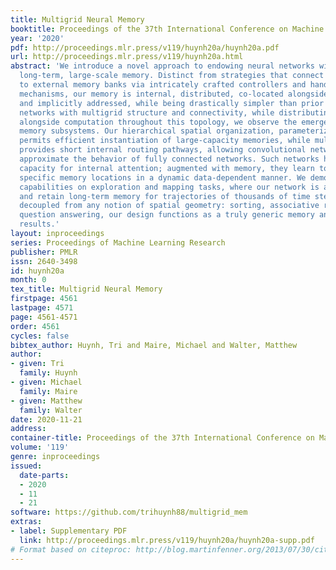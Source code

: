 ```yaml
---
title: Multigrid Neural Memory
booktitle: Proceedings of the 37th International Conference on Machine Learning
year: '2020'
pdf: http://proceedings.mlr.press/v119/huynh20a/huynh20a.pdf
url: http://proceedings.mlr.press/v119/huynh20a.html
abstract: 'We introduce a novel approach to endowing neural networks with emergent,
  long-term, large-scale memory. Distinct from strategies that connect neural networks
  to external memory banks via intricately crafted controllers and hand-designed attentional
  mechanisms, our memory is internal, distributed, co-located alongside computation,
  and implicitly addressed, while being drastically simpler than prior efforts. Architecting
  networks with multigrid structure and connectivity, while distributing memory cells
  alongside computation throughout this topology, we observe the emergence of coherent
  memory subsystems. Our hierarchical spatial organization, parameterized convolutionally,
  permits efficient instantiation of large-capacity memories, while multigrid topology
  provides short internal routing pathways, allowing convolutional networks to efficiently
  approximate the behavior of fully connected networks. Such networks have an implicit
  capacity for internal attention; augmented with memory, they learn to read and write
  specific memory locations in a dynamic data-dependent manner. We demonstrate these
  capabilities on exploration and mapping tasks, where our network is able to self-organize
  and retain long-term memory for trajectories of thousands of time steps. On tasks
  decoupled from any notion of spatial geometry: sorting, associative recall, and
  question answering, our design functions as a truly generic memory and yields excellent
  results.'
layout: inproceedings
series: Proceedings of Machine Learning Research
publisher: PMLR
issn: 2640-3498
id: huynh20a
month: 0
tex_title: Multigrid Neural Memory
firstpage: 4561
lastpage: 4571
page: 4561-4571
order: 4561
cycles: false
bibtex_author: Huynh, Tri and Maire, Michael and Walter, Matthew
author:
- given: Tri
  family: Huynh
- given: Michael
  family: Maire
- given: Matthew
  family: Walter
date: 2020-11-21
address: 
container-title: Proceedings of the 37th International Conference on Machine Learning
volume: '119'
genre: inproceedings
issued:
  date-parts:
  - 2020
  - 11
  - 21
software: https://github.com/trihuynh88/multigrid_mem
extras:
- label: Supplementary PDF
  link: http://proceedings.mlr.press/v119/huynh20a/huynh20a-supp.pdf
# Format based on citeproc: http://blog.martinfenner.org/2013/07/30/citeproc-yaml-for-bibliographies/
---
```

